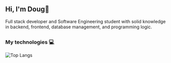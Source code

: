 ## Hi, I'm Doug👋

Full stack developer and Software Engineering student with solid knowledge in backend, frontend, database management, and programming logic.

##

### My technologies 💻


![Top Langs](https://github-readme-stats.vercel.app/api/top-langs/?username=doglaS2&layout=compact)

## 


